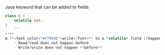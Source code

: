 

Java keyword that can be added to fields

```java
class C {
	volatile int;
}
	```
****
A **<font color="#f79646">write</font>** to a *volatile* field [[happens-before]] every subsequent <font color="#9bbb59">read</font> of that *volatile* field.
	- Read/read does not happen before
	- Write/write does not happen **before**